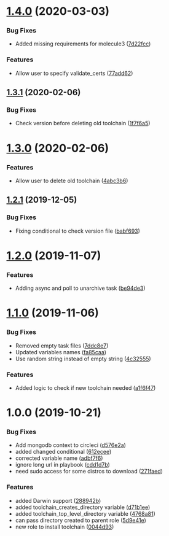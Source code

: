 # [1.4.0](https://github.com/mongodb-ansible-roles/ansible-role-toolchain/compare/v1.3.1...v1.4.0) (2020-03-03)


### Bug Fixes

* Added missing requirements for molecule3 ([7d22fcc](https://github.com/mongodb-ansible-roles/ansible-role-toolchain/commit/7d22fcc83c6167814774978cd59a7dd267ec6fe8))


### Features

* Allow user to specify validate_certs ([77add62](https://github.com/mongodb-ansible-roles/ansible-role-toolchain/commit/77add62b80a64abae39e0ca0528f4acb262cddf7))

## [1.3.1](https://github.com/mongodb-ansible-roles/ansible-role-toolchain/compare/v1.3.0...v1.3.1) (2020-02-06)


### Bug Fixes

* Check version before deleting old toolchain ([1f7f6a5](https://github.com/mongodb-ansible-roles/ansible-role-toolchain/commit/1f7f6a5a8a436f74a9343136592bf74f01103a21))

# [1.3.0](https://github.com/mongodb-ansible-roles/ansible-role-toolchain/compare/v1.2.1...v1.3.0) (2020-02-06)


### Features

* Allow user to delete old toolchain ([4abc3b6](https://github.com/mongodb-ansible-roles/ansible-role-toolchain/commit/4abc3b660a1d1e4d9f016c1cba4d385761194994))

## [1.2.1](https://github.com/mongodb-ansible-roles/ansible-role-toolchain/compare/v1.2.0...v1.2.1) (2019-12-05)


### Bug Fixes

* Fixing conditional to check version file ([babf693](https://github.com/mongodb-ansible-roles/ansible-role-toolchain/commit/babf693c38b6ad87141b901b6eb2fde61553b5ce))

# [1.2.0](https://github.com/mongodb-ansible-roles/ansible-role-toolchain/compare/v1.1.0...v1.2.0) (2019-11-07)


### Features

* Adding async and poll to unarchive task ([be94de3](https://github.com/mongodb-ansible-roles/ansible-role-toolchain/commit/be94de3361d9d5a1b0ec3adc9badd5b6c22e6494))

# [1.1.0](https://github.com/mongodb-ansible-roles/ansible-role-toolchain/compare/v1.0.0...v1.1.0) (2019-11-06)


### Bug Fixes

* Removed empty task files ([7ddc8e7](https://github.com/mongodb-ansible-roles/ansible-role-toolchain/commit/7ddc8e73d57ae323aad4ee43096a13fc25fbeab2))
* Updated variables names ([fa85caa](https://github.com/mongodb-ansible-roles/ansible-role-toolchain/commit/fa85caa29e40733e8ff7679a5d8e0effe6a1cef3))
* Use random string instead of empty string ([4c32555](https://github.com/mongodb-ansible-roles/ansible-role-toolchain/commit/4c32555b13be2191295c928bca7b2da4c74de1ae))


### Features

* Added logic to check if new toolchain needed ([a1f6f47](https://github.com/mongodb-ansible-roles/ansible-role-toolchain/commit/a1f6f47e3427ce714eb59430d525ecc426f2fa98))

# 1.0.0 (2019-10-21)


### Bug Fixes

* Add mongodb context to circleci ([d576e2a](https://github.com/mongodb-ansible-roles/ansible-role-toolchain/commit/d576e2adf9ea57d50b496827770e1ee8b6c1caa9))
* added changed conditional ([612ecee](https://github.com/mongodb-ansible-roles/ansible-role-toolchain/commit/612eceefa7b3e22a22a3597cd810461fb7bbedd5))
* corrected variable name ([adbf7f6](https://github.com/mongodb-ansible-roles/ansible-role-toolchain/commit/adbf7f671f449558c7a908ff8920c22c1543e0e4))
* ignore long url in playbook ([cdd1d7b](https://github.com/mongodb-ansible-roles/ansible-role-toolchain/commit/cdd1d7b765f2280c0a1285dce597bf2c115b5fe4))
* need sudo access for some distros to download ([271faed](https://github.com/mongodb-ansible-roles/ansible-role-toolchain/commit/271faed8a8dc16fbe6589b4aba3b998ce4e42cee))


### Features

* added Darwin support ([288942b](https://github.com/mongodb-ansible-roles/ansible-role-toolchain/commit/288942ba16c2026c012ea3c74620da0ada60ba26))
* added toolchain_creates_directory variable ([d71b1ee](https://github.com/mongodb-ansible-roles/ansible-role-toolchain/commit/d71b1eed657a3da3bf4d327bc6f3ac91ce5390d3))
* added toolchain_top_level_directory variable ([4768a81](https://github.com/mongodb-ansible-roles/ansible-role-toolchain/commit/4768a815eb2ef72c214c5fb9da8180f58376a85c))
* can pass directory created to parent role ([5d9e41e](https://github.com/mongodb-ansible-roles/ansible-role-toolchain/commit/5d9e41e95955f0b2c40df7094aa5cb25f65d7ef0))
* new role to install toolchain ([0044d93](https://github.com/mongodb-ansible-roles/ansible-role-toolchain/commit/0044d9323f7f8b568301b127531394521238d7c3))
